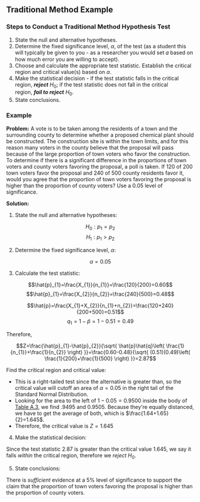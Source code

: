 ## Traditional Method Example

### Steps to Conduct a Traditional Method Hypothesis Test

1. State the null and alternative hypotheses.
2. Determine the fixed significance level, $\alpha$, of the test (as a student this will typically be given to you - as a researcher you would set 𝛼 based on how much error you are willing to accept).
3. Choose and calculate the appropriate test statistic. Establish the critical region and critical value(s) based on $\alpha$.
4. Make the statistical decision - if the test statistic falls in the critical region, _**reject**_ $H_{0}$; if the test statistic does not fall in the critical region, **_fail to reject_** $H_{0}$.
5. State conclusions.

### Example

**Problem:** A vote is to be taken among the residents of a town and the surrounding county to determine whether a proposed chemical plant should be constructed. The construction site is within the town limits, and for this reason many voters in the county believe that the proposal will pass because of the large proportion of town voters who favor the construction. To determine if there is a significant difference in the proportions of town voters and county voters favoring the proposal, a poll is taken. If 120 of 200 town voters favor the proposal and 240 of 500 county residents favor it, would you agree that the proportion of town voters favoring the proposal is higher than the proportion of county voters? Use a 0.05 level of significance.

**Solution:**

1. State the null and alternative hypotheses: 

$$H_{0}:p_{1}=p_{2}$$
$$H_{1}:p_{1}>p_{2}$$

2. Determine the fixed significance level, $\alpha$:

$$\alpha=0.05$$

3. Calculate the test statistic:

$$\hat{p}_{1}=\frac{X_{1}}{n_{1}}=\frac{120}{200}=0.60$$
$$\hat{p}_{1}=\frac{X_{2}}{n_{2}}=\frac{240}{500}=0.48$$

$$\hat{p}=\frac{X_{1}+X_{2}}{n_{1}+n_{2}}=\frac{120+240}{200+500}=0.51$$
$$q_{1}=1-\hat{p}=1-0.51=0.49$$

Therefore,

$$Z=\frac{\hat{p}_{1}-\hat{p}_{2}}{\sqrt{ \hat{p}\hat{q}\left( \frac{1}{n_{1}}+\frac{1}{n_{2}} \right) }}=\frac{0.60-0.48}{\sqrt{ (0.51)(0.49)\left( \frac{1}{200}+\frac{1}{500} \right) }}=2.87$$

Find the critical region and critical value:

- This is a right-tailed test since the alternative is greater than, so the critical value will cutoff an area of $\alpha=0.05$ in the right tail of the Standard Normal Distribution.
- Looking for the area to the left of $1-0.05=0.9500$ inside the body of [Table A.3](./Resources/Table_A3.pdf), we find $.9495$ and $0.9505$. Because they're equally distanced, we have to get the average of both, which is $\frac{1.64+1.65}{2}=1.645$.
- Therefore, the critical value is $Z=1.645$

4. Make the statistical decision:

Since the test statistic $2.87$ is greater than the critical value $1.645$, we say it falls _within_ the critical region, therefore we _reject_ $H_{0}$.

5. State conclusions:

There is _sufficient_ evidence at a 5% level of significance to support the claim that the proportion of town voters favoring the proposal is higher than the proportion of county voters.